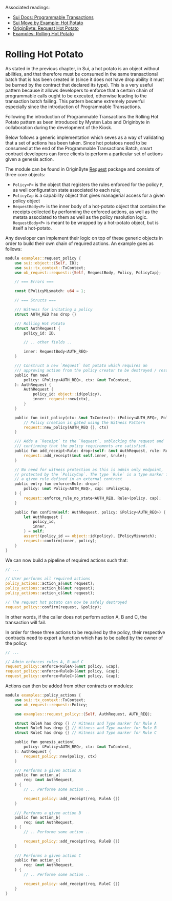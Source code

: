 Associated readings:
- [Sui Docs: Programmable Transactions](https://docs.sui.io/concepts/transactions/prog-txn-blocks)
- [Sui Move by Example: Hot Potato](https://examples.sui.io/patterns/hot-potato.html)
- [OriginByte: Request Hot Potato](https://github.com/Origin-Byte/nft-protocol/blob/main/contracts/request/sources/request/request.move)
- [Examples: Rolling Hot Potato](https://github.com/nmboavida/suinami-book/blob/main/examples/sources/rolling_hot_potato.move)

# Rolling Hot Potato

As stated in the previous chapter, in Sui, a hot potato is an object without abilities, and that therefore must be consumed in the same transactional batch that is has been created in (since it does not have drop ability it must be burned by the contract that declared its type). This is a very useful pattern because it allows developers to enforce that a certain chain of programmable calls ought to be executed, otherwise leading to the transaction batch failing. This pattern became extremely powerful especially since the introduction of Programmable Transactions.

Following the introduction of Programmable Transactions the Rolling Hot Potato pattern as been introduced by Mysten Labs and Originbyte in collaboration during the development of the Kiosk.

Below follows a generic implementation which seves as a way of validating that a set of actions has been taken. Since hot potatoes need to be consumed at the end of the Programmable Transactions Batch, smart contract developers can force clients to perform a particular set of actions given a genesis action.


The module can be found in OriginByte [Request](https://github.com/Origin-Byte/nft-protocol/tree/main/contracts/request) package and consists of three core objects:
- `Policy<P>` is the object that registers the rules enforced for the policy `P`, as well configuration state associated to each rule;
- `PolicyCap` is a capability object that gives managerial access for a given policy object
- `RequestBody<P>` is the inner body of a hot-potato object that contains the receipts collected by performing the enforced actions, as well as the metata associated to them as well as the policy resolution logic. `RequestBody<P>` is meant to be wrapped by a hot-potato object, but is itself a hot-potato.


Any developer can implement their logic on top of these generic objects in order to build their own chain of required actions. An example goes as follows:


```rust
module examples::request_policy {
    use sui::object::{Self, ID};
    use sui::tx_context::TxContext;
    use ob_request::request::{Self, RequestBody, Policy, PolicyCap};

    // === Errors ===

    const EPolicyMismatch: u64 = 1;

    // === Structs ===

    /// Witness for initating a policy
    struct AUTH_REQ has drop {}

    /// Rolling Hot Potato
    struct AuthRequest {
        policy_id: ID,

        // .. other fields ..

        inner: RequestBody<AUTH_REQ>
    }

    /// Construct a new `Request` hot potato which requires an
    /// approving action from the policy creator to be destroyed / resolved.
    public fun new(
        policy: &Policy<AUTH_REQ>, ctx: &mut TxContext,
    ): AuthRequest {
        AuthRequest {
            policy_id: object::id(policy),
            inner: request::new(ctx),
        }
    }

    public fun init_policy(ctx: &mut TxContext): (Policy<AUTH_REQ>, PolicyCap) {
        // Policy creation is gated using the Witness Pattern
        request::new_policy(AUTH_REQ {}, ctx)
    }

    /// Adds a `Receipt` to the `Request`, unblocking the request and
    /// confirming that the policy requirements are satisfied.
    public fun add_receipt<Rule: drop>(self: &mut AuthRequest, rule: Rule) {
        request::add_receipt(&mut self.inner, &rule);
    }

    // No need for witness protection as this is admin only endpoint,
    // protected by the `PolicyCap`. The type `Rule` is a type marker for
    // a given rule defined in an external contract
    public entry fun enforce<Rule: drop>(
        policy: &mut Policy<AUTH_REQ>, cap: &PolicyCap,
    ) {
        request::enforce_rule_no_state<AUTH_REQ, Rule>(policy, cap);
    }

    public fun confirm(self: AuthRequest, policy: &Policy<AUTH_REQ>) {
        let AuthRequest {
            policy_id,
            inner,
        } = self;
        assert!(policy_id == object::id(policy), EPolicyMismatch);
        request::confirm(inner, policy);
    }
}
```

We can now build a pipeline of required actions such that:

```rust
// ...

// User performs all required actions
policy_actions::action_a(&mut request);
policy_actions::action_b(&mut request);
policy_actions::action_c(&mut request);

// The request hot potato can now be safely destroyed
request_policy::confirm(request, &policy);
```

In other words, if the caller does not perform action A, B and C, the transaction will fail.

In order for these three actions to be required by the policy, their respective contracts need to export a function which has to be called by the owner of the policy:

```rust
// ...

// Admin enforces rules A, B and C
request_policy::enforce<RuleA>(&mut policy, &cap);
request_policy::enforce<RuleB>(&mut policy, &cap);
request_policy::enforce<RuleC>(&mut policy, &cap);
```

Actions can then be added from other contracts or modules:

```rust
module examples::policy_actions {
    use sui::tx_context::TxContext;
    use ob_request::request::Policy;

    use examples::request_policy::{Self, AuthRequest, AUTH_REQ};

    struct RuleA has drop {} // Witness and Type marker for Rule A
    struct RuleB has drop {} // Witness and Type marker for Rule B
    struct RuleC has drop {} // Witness and Type marker for Rule C

    public fun genesis_action(
        policy: &Policy<AUTH_REQ>, ctx: &mut TxContext,
    ): AuthRequest {
        request_policy::new(policy, ctx)
    }

    /// Performs a given action A
    public fun action_a(
        req: &mut AuthRequest,
    ) {
        // .. Performe some action ..

        request_policy::add_receipt(req, RuleA {})
    }
    
    /// Performs a given action B
    public fun action_b(
        req: &mut AuthRequest,
    ) {
        // .. Performe some action ..

        request_policy::add_receipt(req, RuleB {})
    }
    
    /// Performs a given action C
    public fun action_c(
        req: &mut AuthRequest,
    ) {
        // .. Performe some action ..

        request_policy::add_receipt(req, RuleC {})
    }
}
```